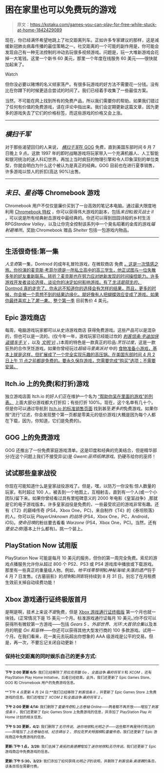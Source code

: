 # 困在家里也可以免费玩的游戏

> 原文：<https://kotaku.com/games-you-can-play-for-free-while-stuck-at-home-1842429089>

现在，你已经满怀希望地跳上了社交距离列车。正如许多专家建议的那样，这是减缓新冠肺炎病毒传播的最佳策略之一。社交距离的一个可能的副作用是，你可能会发现自己有一种无法控制的冲动去玩很多视频游戏。问题是，玩一大堆新游戏会花掉一大笔钱。这里一个新书 60 美元，那里一个年度在线服务 60 美元——很快就加起来了。

Watch

但你没必要以赌博的名义倾家荡产。有很多玩游戏的好方法不需要花一分钱。没有比在你蹲下的时候更适合尝试的时间了。我们已经着手收集了一些最佳方案。

当然，不可能在网上找到所有的免费产品，所以我们需要你的帮助。如果我们错过了任何有价值的免费游戏，请在评论中指出来。我们会定期更新这篇文章，因为更多的游戏失去了它们的价格标签，而这些游戏的价格又会上涨。

* * *

## *横扫千军*

对于那些渴望回归的人来说， [*横扫千军*在 GOG](https://www.gog.com/game/total_anihilation_commander_pack) 免费，直到美国东部时间 6 月 7 日晚上 9 点。这款 1997 年的即时战略游戏将玩家带入一个充满机器人、人工智能和银河统治的迷人科幻世界。再加上当时疯狂的物理引擎和令人印象深刻的单位类型，你就会明白为什么这个被认为是真正的经典。GOG 目前也在进行夏季销售，许多游戏以惊人的折扣(高达 90%)出售。

* * *

## *末日*、*星谷*等 Chromebook 游戏

Chromebook 用户不仅仅是廉价买到了一台高效的笔记本电脑。通过最大限度地利用 [Chromebook 特权](https://www.google.com/chromebook/perks/) ，你可以获得伟大游戏的副本，包括*末日*和*毁灭战士 II* ，可以说是所有经典射击游戏中最经典的。你还可以得到田园诗般的乡村生活 RPG*Stardew Valley*，以及让你完全控制该系列中一个臭名昭著的金库的游戏*辐射避难所*。奖励:Chromebook 赠品 *Shelter* 包括一包游戏内物品。

* * *

## 生活很奇怪:第一集

*人生奇*第一集，Dontnod 的成年礼冒险游戏，在微软商店 免费 [。这是一次情感之旅。你扮演的麦克斯·考菲尔德是一所私立高中的高三学生，他正试图与一位失散多年的好友重新联系。转折？麦克斯也在努力应对她新发现的时间操控能力。许多游戏开发者谈论选择，谈论你的决定如何影响游戏。有了*生活是陌生的*，Dontnod 真的走完了。你永远不知道你的选择会有怎样的结果，而且，更多的时候，你会被一个意想不到的结果边缘化。就好像有人把蝴蝶效应变成了游戏。如果你最终喜欢上了*第一集*，](https://www.microsoft.com/en-us/p/life-is-strange/bp5hkf86c1nj?activetab=pivot:overviewtab) [整个第一季](https://www.microsoft.com/en-us/p/life-is-strange-complete-season-episodes-1-5/c205fbspz3w8) 目前售价 4 美元。

## Epic 游戏商店

每周，电脑游戏玩家都可以从史诗游戏商店 获得免费游戏。这些产品可以是混杂的，但也可以是一流的。(仅今年一年，游戏玩家已经能过坎的 [*刺客信条:辛迪加*](https://kotaku.com/psa-assassin-s-creed-syndicate-is-free-on-the-epic-ga-1841813441)[*侠盗猎车手 V*](https://kotaku.com/grand-theft-auto-v-is-going-to-be-free-on-pc-1843457483) ，以及 [*文明 VI*](https://kotaku.com/psa-civilization-vi-is-free-on-the-epic-games-store-ri-1843588896) 。)本周的特色是一款真正的珍品:*烹饪过度*，这是一款狂热的合作烹饪游戏。如果你曾经玩过*超级马里奥派对* 中的 [食物准备小游戏，基本上就是这样，但扩展成了一个完全实现乐趣的高压锅。在美国东部时间 4 月 2 日上午 11 点之前都是免费的。要永久保存游戏，您需要完成“购买”选项；不需要安装。](https://kotaku.com/how-to-have-the-best-time-playing-super-mario-party-1843574564) 

## Itch.io 上的免费(和打折)游戏

独立游戏店面 Itch.io 的好人们正在维护一个名为 [“帮助你呆在里面的游戏”的列表。](https://itch.io/c/757294/games-to-help-you-stay-inside) 上面大部分游戏都大打折扣；有些打折 100%。现在，这个名单有几十个。但是你可以通过导航到 [Itch.io 的标准销售页面](https://itch.io/games/on-sale) 找到甚至*更多的*免费游戏。如果你按“流行”过滤，你会发现整个第一页都是零美元的低价游戏(大概是因为每个人都在下载，因为，你知道，它们是免费的)。

## GOG 上的免费游戏

GOG 还推出了一份免费家庭游戏清单。这是印度和经典的完美结合，但是精华部分(在这个问题上我们不接受异议)是 *Gwent:巫师纸牌游戏*。扔硬币给你的巫师！

## 试试那些皇家战役

你现在可能知道什么是皇家战役游戏了。但是，嘿，以防万一你没有:惊人数量的玩家，有时超过 100 人，被丢到一个地图上，互相射击，直到有一个人(或一个小团队)留下来。如果你曾经看过具有里程碑意义的 2000 年电影《皇室战争》,那就是它的电子游戏版本。许多皇家战役是免费的，一些最受欢迎的游戏非常有趣。还有《T2》的巅峰传奇 (PS4，Xbox One，PC)，来自制作《T4》的《泰坦陨落》的人。你可以玩 *PlayerUnknown 的战场* (PS4，Xbox One，PC，Android，iOS)。*使命召唤*的粉丝要去看看 *Warzone* (PS4，Xbox One，PC)。当然，还有*堡垒之夜*(基本上什么都有)。挑一个装上。

## PlayStation Now 试用版

PlayStation Now 可能是每月 10 美元的服务，但你的第一周完全免费。索尼的游戏点播服务允许你从超过 800 个 PS2、PS3 或 PS4 游戏库中播放或下载游戏。那里有一些真正的重量级人物。例如，*地平线零黎明*和*神秘海域:失落的遗产*将于 4 月 7 日发售。《古墓丽影》的*控制*和*阴影*将持续到 8 月 31 日。别忘了在月租费生效前关掉自动续费功能！

## Xbox 游戏通行证终极版首月

是啊是啊，技术上来说*不是*免费，但是 [Xbox 游戏通行证终极版](https://www.xbox.com/en-US/xbox-game-pass?xr=shellnav) 第一个月也就一块钱。(正常情况下是 15 美元一个月。标准游戏通行证每月 10 美元。)你不仅可以获得所有微软第一方游戏——包括 *Gears 5* 、*外部世界*、*光环:大首领合集*以及本月的明星 *Ori 和盲林*——你还可以获得其他大型发行商的 100 多款游戏。试用一个月。在我们看来，花一美元去玩超出你想象的 AAA 级游戏是公平的交易。但是，再一次，不要忘记关闭自动更新！

### 保持社交距离的同时娱乐自己的更多方式:

* * *

<small>**下午 2:00 更新 6/5:** 我们已经移除了*劳拉克劳馥 Go* 、*全面战争:幕府将军 II* 和 *XCOM* ，还有 PlayStation Play Home Initiative，后者已经结束。此外，我们还更新了 Epic Games Store、GOG 和 Chromebook 用户的免费游戏信息。</small>

<small>**下午 4 点更新 4 月 24 日:**我们已经移除了*刺客信条 II* ，并更新了 Epic Games Store 上免费游戏的信息。我们还增加了 *XCOM 2* 和*全面战争:幕府将军 2* 。</small>

<small>**下午 2:00 更新 4/14:** 我们删除了*雷曼传奇*和*上古卷轴 Online*——两者都不再开放——增加了*刺客信条 II* 。我们还更新了 Epic Games Store 上免费游戏的信息，并添加了 PlayStation Play At Home 计划的相关信息。</small>

<small>**下午 5:30 更新，4/2:** 我们删除了*无尽传说*、*迷你地铁*和*光明之子*——这些都不再是待价而沽的——并增加了*上古卷轴在线*、*纪念碑谷 2* 、*劳拉克罗夫特围棋*和*雷曼传奇*。我们还更新了 Epic 游戏商店中免费游戏的信息。</small>

<small>**更新:下午 1 点，3/26:** 我们去掉了*奥拓的奥德赛*增加了*迷你地铁*和*无尽传说*。我们还更新了 Epic 游戏商店中免费游戏的信息。</small>

<small>**更新:下午 5:30，3/23:** 我们添加了如何获得*光明之子*的说明，并删除了*刺客信条:奥德赛*的条目，该条目现在需要付费。</small>